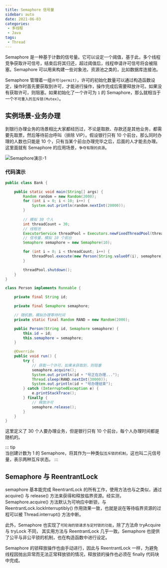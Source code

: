 ```yaml
---
title: Semaphore 信号量
sidebar: auto
date: 2021-06-03
categories:
 - 多线程
 - Java
tags:
 - Thread
---
```


Semaphore
是一种基于计数的信号量。它可以设定一个阈值，基于此，多个线程竞争获取许可信号，结束后将其归还，超过阈值后，线程申请许可信号将会被阻塞。Semaphore
可以用来构建一些对象池，资源池之类的，比如数据库连接池。

Semaphore
管理着一组`许可(permit)`，许可的初始化数量可以通过构造函数设定，操作时首先要获取到许可，才能进行操作，操作完成后需要释放许可。如果没有获取许可，则阻塞。如果初始化了一个许可为
`1` 的 Semaphore，那么就相当于一个`不可重入的互斥锁(Mutex)`。

## 实例场景-业务办理

到银行办理业务的场景相比大家都经历过，不论是取款、存款还是其他业务，都需要先取票，然后等待前台呼叫（排除
VIP）。假设银行只有 10 个前台，那么同时办理的人数也只能是 10
个，只有当某个前台办理完毕之后，后面的人才能去办理。这里面就有 Semaphore
的应用场景，`争夺有限的资源`。

<img :src="$withBase('/img/java/thread/Semaphore演示-1.png')" alt="Semaphore演示-1">

### 代码演示

```java
public class Bank {

	public static void main(String[] args) {
		Random random = new Random(2000);
		for (int i = 0; i < 10; i++) {
			System.out.println(random.nextInt(20000));
		}
		
		// 模拟 30 个人
		int threadCount = 30;
		// 线程池
		ExecutorService threadPool = Executors.newFixedThreadPool(threadCount);
		// 信号量，模拟 10 个前台
		Semaphore semaphore = new Semaphore(10);

		for (int i = 0; i < threadCount; i++) {
			threadPool.execute(new Person(String.valueOf(i), semaphore));
		}

		threadPool.shutdown();
	}
}

class Person implements Runnable {

	private final String id;

	private final Semaphore semaphore;

	// 随机数，模拟办理等待时间
	private static final Random RAND = new Random(2000);

	public Person(String id, Semaphore semaphore) {
		this.id = id;
		this.semaphore = semaphore;
	}

	@Override
	public void run() {
		try {
			// 获取一个许可，如果未获取到，则阻塞
			semaphore.acquire();
			System.out.println(id + "号正在办理...");
			Thread.sleep(RAND.nextInt(30000));
			System.out.println(id + "号办理结束");
		} catch (InterruptedException e) {
			e.printStackTrace();
		} finally {
			// 释放许可
			semaphore.release();
		}
	}
}
```

这里定义了 30 个人要办理业务，但是银行只有 10
个前台，每个人办理时间都是随机的。

::: tip  
当创建计数为 1 的
Semaphore，将其作为一种类似`互斥锁的机制`，这也叫二元信号量，表示两种互斥状态。
:::


## Semaphore 与 ReentrantLock

semaphore 基本能完成 ReentrantLock 的所有工作，使用方法也与之类似，通过
acquire() 与 release()
方法来获得和释放临界资源。经实测，Semaphore.acquire()
方法默认为可响应中断锁，与 ReentrantLock.lockInterruptibly()
作用效果一致，也就是说在等待临界资源的过程可以被 Thread.interrupt()
方法中断。

此外，Semaphore 也实现了`可轮询的锁请求与定时锁的功能`，除了方法命
tryAcquire 与 tryLock 不同， 其实用方法与 ReentrantLock
几乎一致。Semaphore
也提供了公平与非公平锁的机制，也在构造函数中进行设定。

Semaphore 的锁释放操作也由手动进行，因此与 ReentrantLock
一样，为避免线程因抛出异常而无法正常释放锁的情况，释放锁的操作也必须在
finally 代码块中完成。
